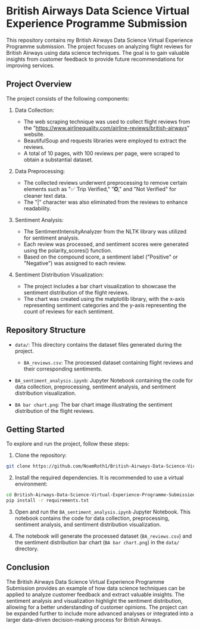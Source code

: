 # British Airways Data Science Virtual Experience Programme Submission

This repository contains my British Airways Data Science Virtual Experience Programme submission. The project focuses on analyzing flight reviews for British Airways using data science techniques. The goal is to gain valuable insights from customer feedback to provide future recommendations for improving services.

## Project Overview
The project consists of the following components:

1. Data Collection:
   - The web scraping technique was used to collect flight reviews from the "https://www.airlinequality.com/airline-reviews/british-airways" website.
   - BeautifulSoup and requests libraries were employed to extract the reviews.
   - A total of 10 pages, with 100 reviews per page, were scraped to obtain a substantial dataset.

2. Data Preprocessing:
   - The collected reviews underwent preprocessing to remove certain elements such as "✅ Trip Verified," "❎," and "Not Verified" for cleaner text data.
   - The "|" character was also eliminated from the reviews to enhance readability.

3. Sentiment Analysis:
   - The SentimentIntensityAnalyzer from the NLTK library was utilized for sentiment analysis.
   - Each review was processed, and sentiment scores were generated using the polarity_scores() function.
   - Based on the compound score, a sentiment label ("Positive" or "Negative") was assigned to each review.

4. Sentiment Distribution Visualization:
   - The project includes a bar chart visualization to showcase the sentiment distribution of the flight reviews.
   - The chart was created using the matplotlib library, with the x-axis representing sentiment categories and the y-axis representing the count of reviews for each sentiment.

## Repository Structure

- `data/`: This directory contains the dataset files generated during the project.
   - `BA_reviews.csv`: The processed dataset containing flight reviews and their corresponding sentiments.

- `BA_sentiment_analysis.ipynb`: Jupyter Notebook containing the code for data collection, preprocessing, sentiment analysis, and sentiment distribution visualization.
- `BA bar chart.png`: The bar chart image illustrating the sentiment distribution of the flight reviews.

## Getting Started
To explore and run the project, follow these steps:

1. Clone the repository:

```bash
git clone https://github.com/NoamRoth1/British-Airways-Data-Science-Virtual-Experience-Programme-Submission.git
```

2. Install the required dependencies. It is recommended to use a virtual environment:

```bash
cd British-Airways-Data-Science-Virtual-Experience-Programme-Submission
pip install -r requirements.txt
```

3. Open and run the `BA_sentiment_analysis.ipynb` Jupyter Notebook. This notebook contains the code for data collection, preprocessing, sentiment analysis, and sentiment distribution visualization.

4. The notebook will generate the processed dataset (`BA_reviews.csv`) and the sentiment distribution bar chart (`BA bar chart.png`) in the `data/` directory.


## Conclusion
The British Airways Data Science Virtual Experience Programme Submission provides an example of how data science techniques can be applied to analyze customer feedback and extract valuable insights. The sentiment analysis and visualization highlight the sentiment distribution, allowing for a better understanding of customer opinions. The project can be expanded further to include more advanced analyses or integrated into a larger data-driven decision-making process for British Airways.

